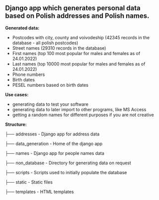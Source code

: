 ## Django app which generates personal data based on Polish addresses and Polish names.

**Generated data:**
 - Postcodes with city, county and voivodeship (42345 records in the database - all polish postcodes)
 - Street names (29310 records in the database)
 - First names (top 100 most popular for males and females as of 24.01.2022)
 - Last names (top 10000 most popular for males and females as of 24.01.2022)
 - Phone numbers
 - Birth dates
 - PESEL numbers based on birth dates

**Use cases:**
 - generating data to test your software
 - generating data to later import to other programs, like MS Access
 - getting a random names for different purposes if you are not creative

**Structure:**
 
├── addresses - Django app for address data

├── data_generation - Home of the django app

├── names - Django app for people names data

├── non_database - Directory for generating data on request

├── scripts - Scripts used to initially populate the database

├── static - Static files

├── templates - HTML templates
